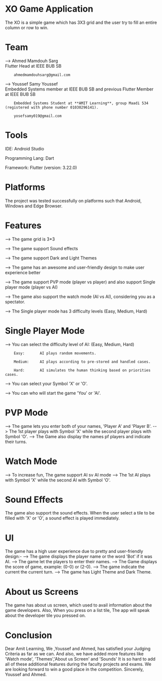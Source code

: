 # XO Game Application
The XO is a simple game which has 3X3 grid and the user try to fill an entire column or row  to win.

# Team
--> Ahmed Mamdouh Sarg      
        Flutter Head at IEEE BUB SB

        ahmedmamdouhsarg@gmail.com

--> Youssef Samy Youssef    
        Embedded Systems member at IEEE BUB SB and previous Flutter Member at IEEE BUB SB
        
        Embedded Systems Student at **AMIT Learning**, group Maadi 534 (registered with phone number 01030296141).
        
        yosefsamy019@gmail.com

# Tools 
IDE:                Android Studio

Programming Lang:   Dart

Framework:          Flutter (version: 3.22.0) 

# Platforms
The project was tested successfully on platforms such that Android, Windows and Edge Browser.

# Features
--> The game grid is 3*3

--> The game support Sound effects

--> The game support Dark and Light Themes

--> The game has an awesome and user-friendly design to make user experience better

--> The game support PVP mode (player vs player) and also support Single player mode (player vs AI)

--> The game also support the watch mode (AI vs AI), considering you as a spectator.

--> The Single player mode has 3 difficulty levels (Easy, Medium, Hard)


# Single Player Mode
--> You can select the difficulty level of AI: (Easy, Medium, Hard)

        Easy:       AI plays random movements.

        Medium:     AI plays according to pre-stored and handled cases.
        
        Hard:       AI simulates the human thinking based on priorities cases.

--> You can select your Symbol 'X' or  'O'.

--> You can who will start the game 'You' or 'Ai'.

# PVP Mode
--> The game lets you enter both of your names, 'Player A' and 'Player B'.
--> The 1st player plays with Symbol 'X' while the second player plays with Symbol 'O'.
--> The Game also display the names pf players and indicate their turns.

# Watch Mode
--> To increase fun, The game support AI sv AI mode
--> The 1st AI plays with Symbol 'X' while the second AI with Symbol 'O'.

# Sound Effects
The game also support the sound effects.
When the user select a tile to be filled with 'X' or 'O', a sound effect is played immediately.

# UI
The game has a high user experience due to pretty and user-friendly design:-
--> The game displays the player name or the word 'Bot' if it was AI.
--> The game let the players to enter their names.
--> The Game displays the score of game, example: (0-0) or (2-0).
--> The game indicate the current the current turn.
--> The game has Light Theme and Dark Theme.

# About us Screens
The game has about us screen, which used to avail information about the game developers.
Also, When you press on a list tile, The app will speak about the developer tile you pressed on.

# Conclusion
Dear Amit Learning,
We ,Youssef and Ahmed, has satisfied your Judging Criteria as far as we can.
And also, we have added more features like 'Watch mode', 'Themes','About us Screen' and 'Sounds'
It is so hard to add all of these additional features during the faculty projects and exams.
We are looking forward to win a good place in the competition.
Sincerely, Youssef and Ahmed.


